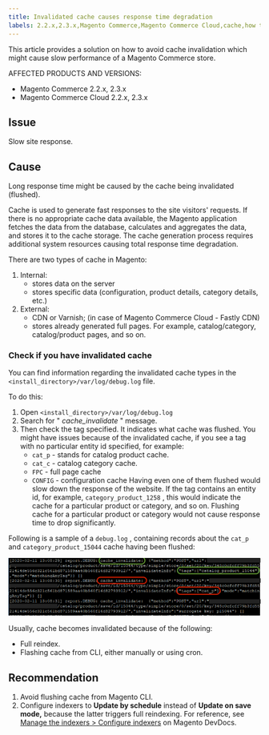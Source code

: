 ```yaml
---
title: Invalidated cache causes response time degradation
labels: 2.2.x,2.3.x,Magento Commerce,Magento Commerce Cloud,cache,how to,invalidated cache,response time,slow response
---
```


This article provides a solution on how to avoid cache invalidation which might cause slow performance of a Magento Commerce store.

AFFECTED PRODUCTS AND VERSIONS:

* Magento Commerce 2.2.x, 2.3.x
* Magento Commerce Cloud 2.2.x, 2.3.x

## Issue

Slow site response.

## Cause

Long response time might be caused by the cache being invalidated (flushed).

Cache is used to generate fast responses to the site visitors' requests. If there is no appropriate cache data available, the Magento application fetches the data from the database, calculates and aggregates the data, and stores it to the cache storage. The cache generation process requires additional system resources causing total response time degradation.

There are two types of cache in Magento:

1. Internal:
    * stores data on the server
    * stores specific data (configuration, product details, category details, etc.)
1. External:
    * CDN or Varnish; (in case of Magento Commerce Cloud - Fastly CDN)
    * stores already generated full pages. For example, catalog/category, catalog/product pages, and so on.
### Check if you have invalidated cache

You can find information regarding the invalidated cache types in the `<install_directory>/var/log/debug.log` file.

To do this:

1. Open `<install_directory>/var/log/debug.log` 
1. Search for " *cache\_invalidate* " message.
1. Then check the tag specified. It indicates what cache was flushed. You might have issues because of the invalidated cache, if you see a tag with no particular entity id specified, for example:
    * `cat_p` - stands for catalog product cache.
    * `cat_c` - catalog category cache.
    * `FPC` - full page cache
    * `CONFIG` - configuration cache
Having even one of them flushed would slow down the response of the website. If the tag contains an entity id, for example, `category_product_1258` , this would indicate the cache for a particular product or category, and so on. Flushing cache for a particular product or category would not cause response time to drop significantly.

Following is a sample of a `debug.log` , containing records about the `cat_p` and `category_product_15044` cache having been flushed:

![sample of the debug.log content](assets/debug_log_sample.png)

Usually, cache becomes invalidated because of the following:

* Full reindex.
* Flashing cache from CLI, either manually or using cron.

## Recommendation

1. Avoid flushing cache from Magento CLI.
1. Configure indexers to **Update by schedule** instead of **Update on save mode,** because the latter triggers full reindexing. For reference, see [Manage the indexers > Configure indexers](https://devdocs.magento.com/guides/v2.3/config-guide/cli/config-cli-subcommands-index.html#configure-indexers) on Magento DevDocs.

